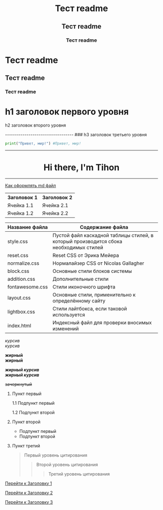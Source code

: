 <h1 align="center">Тест readme </h1>

<h2 id="title1" align="center">Тест readme </h2>

<h3 align="center">Тест readme </h3>

# Тест readme

## <p id="title2">Тест readme</p>

### Тест readme

h1 заголовок первого уровня
=====================
<p id="title3"> h2 заголовок второго уровня </p>
-----------------------------------
### h3 заголовок третьего уровня

```python
print("Привет, мир!") #Привет, мир!
```

<hr />
<h1 align="center">Hi there, I'm Tihon</h1>
<hr />

[Как оформлять md файл](https://gist.github.com/Jekins/2bf2d0638163f1294637#file-markdown-docs-md)

<table>
    <tr>
        <th>Заголовок 1</th>
        <th>Заголовок 2</th>
    </tr>
    <tr>
        <td>Ячейка 1.1</td>
        <td>Ячейка 2.1</td>
    </tr>
    <tr>
        <td>Ячейка 1.2</td>
        <td>Ячейка 2.2</td>
    </tr>
</table>

Название файла  | Содержание файла
----------------|----------------------
style.css       | Пустой файл каскадной таблицы стилей, в который производится сбока необходимых стилей
reset.css       | Reset CSS от Эрика Мейера
normalize.css   | Нормалайзер CSS от Nicolas Gallagher
block.css       | Основные стили блоков системы
addition.css    | Дополнительные стили
fontawesome.css | Стили иконочного шрифта
layout.css      | Основные стили, применительно к определённому сайту
lightbox.css    | Стили лайтбокса, если таковой используется
index.html      | Индексный файл для проверки вносимых изменений

*курсив*  
_курсив_

**жирный**  
__жирный__

***жирный курсив***  
___жирный курсив___

~~зачеркнутый~~

1. Пункт первый

	1.1 Подпункт первый
	
	1.2 Подпункт второй
	
2. Пункт второй
	
	- Подпункт первый
    - Подпункт второй
	
3. Пункт третий

	> Первый уровень цитирования
	>> Второй уровень цитирования
	>>> Третий уровень цитирования
	
[Перейти к Заголовку 1](#title1)

[Перейти к Заголовку 2](#title2)

[Перейти к Заголовку 3](#title3)